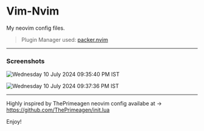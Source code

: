 # Vim-Nvim
My neovim config files.
>Plugin Manager used: [packer.nvim](https://github.com/wbthomason/packer.nvim)
---

### Screenshots

![Wednesday 10 July 2024 09:35:40 PM IST](https://github.com/Ashwani1330/Vim-Nvim/assets/84962178/c46c3426-c027-451c-942f-2c00ba4789b6)

![Wednesday 10 July 2024 09:37:36 PM IST](https://github.com/Ashwani1330/Vim-Nvim/assets/84962178/c2785a08-5533-4b60-ab14-72750e8df61b)

---
Highly inspired by ThePrimeagen neovim config availabe at -> https://github.com/ThePrimeagen/init.lua

Enjoy!
